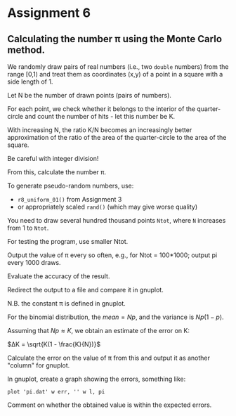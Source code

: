 # Assignment 6
## Calculating the number π using the Monte Carlo method.
We randomly draw pairs of real numbers (i.e., two ```double``` numbers) from the range [0,1) and treat them as coordinates (x,y) of a point in a square with a side length of 1.

Let N be the number of drawn points (pairs of numbers).

For each point, we check whether it belongs to the interior of the quarter-circle and count the number of hits - let this number be K.

With increasing N, the ratio K/N becomes an increasingly better approximation of the ratio of the area of the quarter-circle to the area of the square.

Be careful with integer division!

From this, calculate the number π.

To generate pseudo-random numbers, use:
* ```r8_uniform_01()``` from Assignment 3
* or appropriately scaled ```rand()``` (which may give worse quality)

You need to draw several hundred thousand points ```Ntot```, where ```N``` increases from 1 to ```Ntot```.

For testing the program, use smaller Ntot.

Output the value of π every so often, e.g., for Ntot = 100*1000; output pi every 1000 draws.

Evaluate the accuracy of the result.

Redirect the output to a file and compare it in gnuplot.

N.B. the constant π is defined in gnuplot.

For the binomial distribution, the $mean = Np$, and the variance is $Np(1-p)$.

Assuming that $Np≈K$, we obtain an estimate of the error on K:

$ΔK = \sqrt{K(1 - \frac{K}{N})}$

Calculate the error on the value of π from this and output it as another "column" for gnuplot.

In gnuplot, create a graph showing the errors, something like:

```plot 'pi.dat' w err, '' w l, pi```

Comment on whether the obtained value is within the expected errors.
